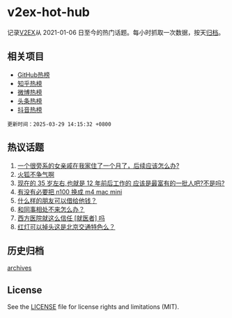 # v2ex-hot-hub

 记录[V2EX](https://www.v2ex.com/)从 2021-01-06 日至今的热门话题。每小时抓取一次数据，按天[归档](archives)。
 
 ## 相关项目

- [GitHub热榜](https://github.com/lonnyzhang423/github-hot-hub)
- [知乎热榜](https://github.com/lonnyzhang423/zhihu-hot-hub)
- [微博热榜](https://github.com/lonnyzhang423/weibo-hot-hub)
- [头条热榜](https://github.com/lonnyzhang423/toutiao-hot-hub)
- [抖音热榜](https://github.com/lonnyzhang423/douyin-hot-hub)


 `更新时间：2025-03-29 14:15:32 +0800`

## 热议话题

1. [一个很旁系的女亲戚在我家住了一个月了，后续应该怎么办?](https://www.v2ex.com/t/1121768)
1. [火狐不争气啊](https://www.v2ex.com/t/1121796)
1. [现在的 35 岁左右,也就是 12 年前后工作的 应该是最富有的一批人吧?不是吗?](https://www.v2ex.com/t/1121831)
1. [有没有必要把 n100 换成 m4 mac mini](https://www.v2ex.com/t/1121811)
1. [什么样的朋友可以借给他钱？](https://www.v2ex.com/t/1121775)
1. [和同事相处不来怎么办？](https://www.v2ex.com/t/1121809)
1. [西方医院就这么信任 [就医者] 吗](https://www.v2ex.com/t/1121782)
1. [红灯可以掉头这是北京交通特色么？](https://www.v2ex.com/t/1121902)

## 历史归档

[archives](archives)

## License

See the [LICENSE](LICENSE) file for license rights and limitations (MIT).
